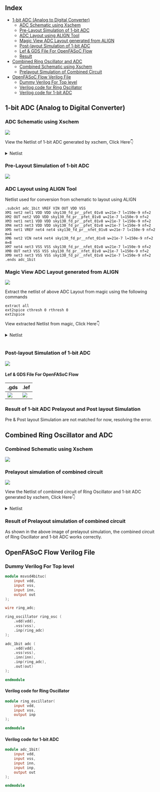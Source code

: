 ## Index
- [1-bit ADC (Analog to Digital Converter)](https://github.com/syedimaduddin/msvsd4bituc/tree/main/Week-5#1-bit-adc-analog-to-digital-converter)
    * [ADC Schematic using Xschem](https://github.com/syedimaduddin/msvsd4bituc/tree/main/Week-5#adc-schematic-using-xschem)
    * [Pre-Layout Simulation of 1-bit ADC](https://github.com/syedimaduddin/msvsd4bituc/tree/main/Week-5#pre-layout-simulation-of-1-bit-adc)
    * [ADC Layout using ALIGN Tool](https://github.com/syedimaduddin/msvsd4bituc/tree/main/Week-5#adc-layout-using-align-tool)
    * [Magic View ADC Layout generated from ALIGN](https://github.com/syedimaduddin/msvsd4bituc/tree/main/Week-5#magic-view-adc-layout-generated-from-align)
    * [Post-layout Simulation of 1-bit ADC](https://github.com/syedimaduddin/msvsd4bituc/tree/main/Week-5#post-layout-simulation-of-1-bit-adc)
    * [Lef & GDS File For OpenFASoC Flow](https://github.com/syedimaduddin/msvsd4bituc/edit/main/Week-5#lef--gds-file-for-openfasoc-flow)
    * [Result](https://github.com/syedimaduddin/msvsd4bituc/tree/main/Week-5#result)
- [Combined Ring Oscillator and ADC](https://github.com/syedimaduddin/msvsd4bituc/edit/main/Week-5#combined-ring-oscillator-and-adc)
    * [Combined Schematic using Xschem](https://github.com/syedimaduddin/msvsd4bituc/edit/main/Week-5#combined-schematic-using-xschem)
    * [Prelayout Simulation of Combined Circuit](https://github.com/syedimaduddin/msvsd4bituc/edit/main/Week-5#prelayout-simulation-of-combined-circuit)
- [OpenFASoC Flow Verilog File](https://github.com/syedimaduddin/msvsd4bituc/tree/main/Week-5#openfasoc-flow-verilog-file)
    * [Dummy Verilog For Top level](https://github.com/syedimaduddin/msvsd4bituc/tree/main/Week-5#dummy-verilog-for-top-level)
    * [Verilog code for Ring Oscillator](https://github.com/syedimaduddin/msvsd4bituc/edit/main/Week-5#verilog-code-for-ring-oscillator)
    * [Verilog code for 1-bit ADC](https://github.com/syedimaduddin/msvsd4bituc/edit/main/Week-5#verilog-code-for-1-bit-adc)

## 1-bit ADC (Analog to Digital Converter)

### ADC Schematic using Xschem
<img src="./Images/adc_prelayout_schematic.png">

View the Netlist of 1-bit ADC generated by xschem, Click Here👇
<details><summary>Netlist</summary>

```
** sch_path: /home/syedimaduddin/Desktop/VSD_PD_Research_Program/Week-5/xschem/adc_1bit.sch
**.subckt adc_1bit VSS VDD OUT INN INP
*.iopin VSS
*.iopin VDD
*.opin OUT
*.ipin INN
*.ipin INP
XM1 net2 net1 VDD VDD sky130_fd_pr__pfet_01v8 L=0.15 W=1 nf=1 ad='int((nf+1)/2) * W/nf * 0.29' as='int((nf+2)/2) * W/nf * 0.29'
+ pd='2*int((nf+1)/2) * (W/nf + 0.29)' ps='2*int((nf+2)/2) * (W/nf + 0.29)' nrd='0.29 / W' nrs='0.29 / W'
+ sa=0 sb=0 sd=0 mult=1 m=1
XM2 OUT net2 VDD VDD sky130_fd_pr__pfet_01v8 L=0.15 W=1 nf=1 ad='int((nf+1)/2) * W/nf * 0.29' as='int((nf+2)/2) * W/nf * 0.29'
+ pd='2*int((nf+1)/2) * (W/nf + 0.29)' ps='2*int((nf+2)/2) * (W/nf + 0.29)' nrd='0.29 / W' nrs='0.29 / W'
+ sa=0 sb=0 sd=0 mult=1 m=1
XM3 net1 net1 VDD VDD sky130_fd_pr__pfet_01v8 L=0.15 W=1 nf=1 ad='int((nf+1)/2) * W/nf * 0.29' as='int((nf+2)/2) * W/nf * 0.29'
+ pd='2*int((nf+1)/2) * (W/nf + 0.29)' ps='2*int((nf+2)/2) * (W/nf + 0.29)' nrd='0.29 / W' nrs='0.29 / W'
+ sa=0 sb=0 sd=0 mult=1 m=1
XM4 net3 net3 VDD VDD sky130_fd_pr__pfet_01v8 L=0.15 W=1 nf=1 ad='int((nf+1)/2) * W/nf * 0.29' as='int((nf+2)/2) * W/nf * 0.29'
+ pd='2*int((nf+1)/2) * (W/nf + 0.29)' ps='2*int((nf+2)/2) * (W/nf + 0.29)' nrd='0.29 / W' nrs='0.29 / W'
+ sa=0 sb=0 sd=0 mult=1 m=1
XM5 net1 INN net4 net4 sky130_fd_pr__nfet_01v8 L=0.15 W=1 nf=1 ad='int((nf+1)/2) * W/nf * 0.29' as='int((nf+2)/2) * W/nf * 0.29'
+ pd='2*int((nf+1)/2) * (W/nf + 0.29)' ps='2*int((nf+2)/2) * (W/nf + 0.29)' nrd='0.29 / W' nrs='0.29 / W'
+ sa=0 sb=0 sd=0 mult=1 m=1
XM6 net2 INP net4 net4 sky130_fd_pr__nfet_01v8 L=0.15 W=1 nf=1 ad='int((nf+1)/2) * W/nf * 0.29' as='int((nf+2)/2) * W/nf * 0.29'
+ pd='2*int((nf+1)/2) * (W/nf + 0.29)' ps='2*int((nf+2)/2) * (W/nf + 0.29)' nrd='0.29 / W' nrs='0.29 / W'
+ sa=0 sb=0 sd=0 mult=1 m=1
XM7 net4 net3 VSS VSS sky130_fd_pr__nfet_01v8 L=0.15 W=1 nf=1 ad='int((nf+1)/2) * W/nf * 0.29' as='int((nf+2)/2) * W/nf * 0.29'
+ pd='2*int((nf+1)/2) * (W/nf + 0.29)' ps='2*int((nf+2)/2) * (W/nf + 0.29)' nrd='0.29 / W' nrs='0.29 / W'
+ sa=0 sb=0 sd=0 mult=1 m=1
XM8 OUT net3 VSS VSS sky130_fd_pr__nfet_01v8 L=0.15 W=1 nf=1 ad='int((nf+1)/2) * W/nf * 0.29' as='int((nf+2)/2) * W/nf * 0.29'
+ pd='2*int((nf+1)/2) * (W/nf + 0.29)' ps='2*int((nf+2)/2) * (W/nf + 0.29)' nrd='0.29 / W' nrs='0.29 / W'
+ sa=0 sb=0 sd=0 mult=1 m=1
XM9 net3 net3 VSS VSS sky130_fd_pr__nfet_01v8 L=0.15 W=1 nf=1 ad='int((nf+1)/2) * W/nf * 0.29' as='int((nf+2)/2) * W/nf * 0.29'
+ pd='2*int((nf+1)/2) * (W/nf + 0.29)' ps='2*int((nf+2)/2) * (W/nf + 0.29)' nrd='0.29 / W' nrs='0.29 / W'
+ sa=0 sb=0 sd=0 mult=1 m=1
V1 VDD GND 1.8
.save i(v1)
V2 VSS GND 0
.save i(v2)
V3 INP GND sin(0.9 0.9 100Meg)
.save i(v3)
V4 INN GND 0.9
.save i(v4)
**** begin user architecture code
.lib /usr/local/share/pdk/sky130A/libs.tech/ngspice/sky130.lib.spice tt
.control
save all
tran 0.01n 100n
plot inp out inn
.endc
**** end user architecture code
**.ends
.GLOBAL GND
.end
```
</details>

### Pre-Layout Simulation of 1-bit ADC
<img src="./Images/adc_prelayout_in_out_waveform.png">


### ADC Layout using ALIGN Tool
Netlist used for conversion from schematic to layout using ALIGN
```
.subckt adc_1bit VREF VIN OUT VDD VSS
XM1 net2 net1 VDD VDD sky130_fd_pr__pfet_01v8 w=21e-7 l=150e-9 nf=2
XM2 OUT net2 VDD VDD sky130_fd_pr__pfet_01v8 w=21e-7 l=150e-9 nf=2
XM3 net1 net1 VDD VDD sky130_fd_pr__pfet_01v8 w=21e-7 l=150e-9 nf=2
XM4 net3 net3 VDD VDD sky130_fd_pr__pfet_01v8 w=21e-7 l=150e-9 nf=2
XM5 net1 VREF net4 net4 sky130_fd_pr__nfet_01v8 w=21e-7 l=150e-9 nf=2 m=4
XM6 net2 VIN net4 net4 sky130_fd_pr__nfet_01v8 w=21e-7 l=150e-9 nf=2 m=8
XM7 net4 net3 VSS VSS sky130_fd_pr__nfet_01v8 w=21e-7 l=150e-9 nf=2
XM8 OUT net3 VSS VSS sky130_fd_pr__nfet_01v8 w=21e-7 l=150e-9 nf=2
XM9 net3 net3 VSS VSS sky130_fd_pr__nfet_01v8 w=21e-7 l=150e-9 nf=2
.ends adc_1bit
```

### Magic View ADC Layout generated from ALIGN
<img src="./Images/adc_align_layout.png">


Extract the netlist of above ADC Layout from magic using the following commands

```
extract all
ext2spice cthresh 0 rthresh 0
ext2spice
```
View extracted Netlist from magic, Click Here👇
<details><summary>Netlist</summary>

```
* SPICE3 file created from ADC_1BIT_0.ext - technology: sky130A
V1 VDD GND 1.8
.save i(v1)
V2 VSS GND 0
.save i(v2)
V3 VIN GND sin(0.9 0.9 50Meg 0 0 0)
.save i(v3)
V4 VREF GND 0.9
.save i(v4)
x1 VSS VDD OUT VREF VIN adc_1bit
**** begin user architecture code
.lib /usr/local/share/pdk/sky130A/libs.tech/ngspice/sky130.lib.spice tt
.control
save all
tran 0.01n 100n
plot vin out vref
.endc
**** end user architecture code
.subckt adc_1bit VSS VDD OUT VREF VIN
X0 m1_226_1568# m1_226_1568# m1_398_728# m1_398_728# sky130_fd_pr__pfet_01v8 ad=5.88e+11p pd=4.76e+06u as=3.927e+12p ps=3.314e+07u w=2.1e+06u l=150000u
X1 m1_398_728# m1_226_1568# m1_226_1568# m1_398_728# sky130_fd_pr__pfet_01v8 ad=0p pd=0u as=0p ps=0u w=2.1e+06u l=150000u
X2 li_663_571# m1_226_1568# m1_398_728# m1_398_728# sky130_fd_pr__pfet_01v8 ad=5.88e+11p pd=4.76e+06u as=0p ps=0u w=2.1e+06u l=150000u
X3 m1_398_728# m1_226_1568# li_663_571# m1_398_728# sky130_fd_pr__pfet_01v8 ad=0p pd=0u as=0p ps=0u w=2.1e+06u l=150000u
X4 m1_1430_644# m1_1430_644# m1_398_728# m1_398_728# sky130_fd_pr__pfet_01v8 ad=5.88e+11p pd=4.76e+06u as=0p ps=0u w=2.1e+06u l=150000u
X5 m1_398_728# m1_1430_644# m1_1430_644# m1_398_728# sky130_fd_pr__pfet_01v8 ad=0p pd=0u as=0p ps=0u w=2.1e+06u l=150000u
X6 li_663_571# VIN VSUBS VSUBS sky130_fd_pr__nfet_01v8 ad=4.704e+12p pd=3.808e+07u as=1.1508e+13p ps=9.496e+07u w=2.1e+06u l=150000u
X7 VSUBS VIN li_663_571# VSUBS sky130_fd_pr__nfet_01v8 ad=0p pd=0u as=0p ps=0u w=2.1e+06u l=150000u
X8 VSUBS VIN li_663_571# VSUBS sky130_fd_pr__nfet_01v8 ad=0p pd=0u as=0p ps=0u w=2.1e+06u l=150000u
X9 li_663_571# VIN VSUBS VSUBS sky130_fd_pr__nfet_01v8 ad=0p pd=0u as=0p ps=0u w=2.1e+06u l=150000u
X10 VSUBS VIN li_663_571# VSUBS sky130_fd_pr__nfet_01v8 ad=0p pd=0u as=0p ps=0u w=2.1e+06u l=150000u
X11 VSUBS VIN li_663_571# VSUBS sky130_fd_pr__nfet_01v8 ad=0p pd=0u as=0p ps=0u w=2.1e+06u l=150000u
X12 li_663_571# VIN VSUBS VSUBS sky130_fd_pr__nfet_01v8 ad=0p pd=0u as=0p ps=0u w=2.1e+06u l=150000u
X13 li_663_571# VIN VSUBS VSUBS sky130_fd_pr__nfet_01v8 ad=0p pd=0u as=0p ps=0u w=2.1e+06u l=150000u
X14 VSUBS VIN li_663_571# VSUBS sky130_fd_pr__nfet_01v8 ad=0p pd=0u as=0p ps=0u w=2.1e+06u l=150000u
X15 li_663_571# VIN VSUBS VSUBS sky130_fd_pr__nfet_01v8 ad=0p pd=0u as=0p ps=0u w=2.1e+06u l=150000u
X16 li_663_571# VIN VSUBS VSUBS sky130_fd_pr__nfet_01v8 ad=0p pd=0u as=0p ps=0u w=2.1e+06u l=150000u
X17 VSUBS VIN li_663_571# VSUBS sky130_fd_pr__nfet_01v8 ad=0p pd=0u as=0p ps=0u w=2.1e+06u l=150000u
X18 VSUBS VIN li_663_571# VSUBS sky130_fd_pr__nfet_01v8 ad=0p pd=0u as=0p ps=0u w=2.1e+06u l=150000u
X19 VSUBS VIN li_663_571# VSUBS sky130_fd_pr__nfet_01v8 ad=0p pd=0u as=0p ps=0u w=2.1e+06u l=150000u
X20 li_663_571# VIN VSUBS VSUBS sky130_fd_pr__nfet_01v8 ad=0p pd=0u as=0p ps=0u w=2.1e+06u l=150000u
X21 li_663_571# VIN VSUBS VSUBS sky130_fd_pr__nfet_01v8 ad=0p pd=0u as=0p ps=0u w=2.1e+06u l=150000u
X22 OUT m1_1430_644# VSUBS VSUBS sky130_fd_pr__nfet_01v8 ad=5.88e+11p pd=4.76e+06u as=0p ps=0u w=2.1e+06u l=150000u
X23 VSUBS m1_1430_644# OUT VSUBS sky130_fd_pr__nfet_01v8 ad=0p pd=0u as=0p ps=0u w=2.1e+06u l=150000u
X24 m1_1430_644# m1_1430_644# VSUBS VSUBS sky130_fd_pr__nfet_01v8 ad=5.88e+11p pd=4.76e+06u as=0p ps=0u w=2.1e+06u l=150000u
X25 VSUBS m1_1430_644# m1_1430_644# VSUBS sky130_fd_pr__nfet_01v8 ad=0p pd=0u as=0p ps=0u w=2.1e+06u l=150000u
X26 VSUBS m1_1430_644# VSUBS VSUBS sky130_fd_pr__nfet_01v8 ad=0p pd=0u as=0p ps=0u w=2.1e+06u l=150000u
X27 VSUBS m1_1430_644# VSUBS VSUBS sky130_fd_pr__nfet_01v8 ad=0p pd=0u as=0p ps=0u w=2.1e+06u l=150000u
X28 m1_226_1568# NMOS_S_4702537_X4_Y1_1679068307_0/a_200_252# VSUBS VSUBS sky130_fd_pr__nfet_01v8 ad=2.352e+12p pd=1.904e+07u as=0p ps=0u w=2.1e+06u l=150000u
X29 m1_226_1568# NMOS_S_4702537_X4_Y1_1679068307_0/a_200_252# VSUBS VSUBS sky130_fd_pr__nfet_01v8 ad=0p pd=0u as=0p ps=0u w=2.1e+06u l=150000u
X30 VSUBS NMOS_S_4702537_X4_Y1_1679068307_0/a_200_252# m1_226_1568# VSUBS sky130_fd_pr__nfet_01v8 ad=0p pd=0u as=0p ps=0u w=2.1e+06u l=150000u
X31 VSUBS NMOS_S_4702537_X4_Y1_1679068307_0/a_200_252# m1_226_1568# VSUBS sky130_fd_pr__nfet_01v8 ad=0p pd=0u as=0p ps=0u w=2.1e+06u l=150000u
X32 m1_226_1568# NMOS_S_4702537_X4_Y1_1679068307_0/a_200_252# VSUBS VSUBS sky130_fd_pr__nfet_01v8 ad=0p pd=0u as=0p ps=0u w=2.1e+06u l=150000u
X33 m1_226_1568# NMOS_S_4702537_X4_Y1_1679068307_0/a_200_252# VSUBS VSUBS sky130_fd_pr__nfet_01v8 ad=0p pd=0u as=0p ps=0u w=2.1e+06u l=150000u
X34 VSUBS NMOS_S_4702537_X4_Y1_1679068307_0/a_200_252# m1_226_1568# VSUBS sky130_fd_pr__nfet_01v8 ad=0p pd=0u as=0p ps=0u w=2.1e+06u l=150000u
X35 VSUBS NMOS_S_4702537_X4_Y1_1679068307_0/a_200_252# m1_226_1568# VSUBS sky130_fd_pr__nfet_01v8 ad=0p pd=0u as=0p ps=0u w=2.1e+06u l=150000u
X36 OUT li_663_571# m1_398_728# m1_398_728# sky130_fd_pr__pfet_01v8 ad=5.88e+11p pd=4.76e+06u as=0p ps=0u w=2.1e+06u l=150000u
X37 m1_398_728# li_663_571# OUT m1_398_728# sky130_fd_pr__pfet_01v8 ad=0p pd=0u as=0p ps=0u w=2.1e+06u l=150000u
C0 VREF VSS 0.02fF
C1 m1_226_1568# VDD 0.19fF
C2 li_663_571# VSUBS 0.10fF
C3 VSUBS m1_398_728# 0.00fF
C4 m1_1430_644# m1_226_1568# 0.01fF
C5 OUT li_663_571# 0.68fF
C6 OUT m1_398_728# 0.80fF
C7 OUT VIN 0.00fF
C8 m1_226_1568# VSS 0.09fF
C9 VREF m1_226_1568# 0.01fF
C10 li_663_571# VDD 1.54fF
C11 VDD VIN 0.01fF
C12 m1_1430_644# li_663_571# 0.14fF
C13 m1_1430_644# m1_398_728# 1.90fF
C14 m1_1430_644# VIN 0.01fF
C15 OUT VSUBS 0.10fF
C16 li_663_571# VSS 0.62fF
C17 VREF li_663_571# 0.00fF
C18 VSS VIN 0.14fF
C19 VREF VIN 0.03fF
C20 OUT VDD 0.33fF
C21 m1_1430_644# VSUBS 0.85fF
C22 OUT m1_1430_644# 0.37fF
C23 li_663_571# m1_226_1568# 0.45fF
C24 m1_226_1568# m1_398_728# 2.07fF
C25 OUT VSS 0.01fF
C26 m1_1430_644# VDD 0.37fF
C27 m1_226_1568# NMOS_S_4702537_X4_Y1_1679068307_0/a_200_252# 0.35fF
C28 li_663_571# m1_398_728# 1.77fF
C29 li_663_571# VIN 0.73fF
C30 VSS VDD 0.31fF
C31 VREF VDD 0.02fF
C32 m1_1430_644# VSS 0.28fF
C33 OUT m1_226_1568# 0.00fF
.ends
```
</details>

<br>

### Post-layout Simulation of 1-bit ADC
<img src="./Images/adc_postlayout_in-out_waveform.png">

#### Lef & GDS File For OpenFASoC Flow
|.gds|.lef|
|-|-|
|<img src="./Images/adc_align_gds.png">| <img src="./Images/adc_align_lef.png">|



### Result of 1-bit ADC Prelayout and Post layout Simulation
Pre & Post layout Simulation are not matched for now, resolving the error.



## Combined Ring Oscillator and ADC

### Combined Schematic using Xschem
<img src="./Images/combined_schematic.png">

### Prelayout simulation of combined circuit
<img src="./Images/combined_prelayout_simulation.png">

View the Netlist of combined circuit of Ring Oscillator and 1-bit ADC generated by xschem, Click Here👇
<details><summary>Netlist</summary>

```
** sch_path: /home/syedimaduddin/Desktop/VSD_PD_Research_Program/Week-5/xschem/combined.sch
**.subckt combined VDD VSS INP VDD VSS OUT INN INP
*.iopin VDD
*.iopin VSS
*.opin INP
*.iopin VDD
*.iopin VSS
*.opin OUT
*.ipin INN
*.ipin INP
V1 VDD GND 1.8
.save i(v1)
V2 VSS GND 0
.save i(v2)
XM1 net1 INP VSS VSS sky130_fd_pr__nfet_01v8 L=0.15 W=1 nf=1 ad='int((nf+1)/2) * W/nf * 0.29' as='int((nf+2)/2) * W/nf * 0.29'
+ pd='2*int((nf+1)/2) * (W/nf + 0.29)' ps='2*int((nf+2)/2) * (W/nf + 0.29)' nrd='0.29 / W' nrs='0.29 / W'
+ sa=0 sb=0 sd=0 mult=1 m=1
XM2 net2 net1 VSS VSS sky130_fd_pr__nfet_01v8 L=0.15 W=1 nf=1 ad='int((nf+1)/2) * W/nf * 0.29' as='int((nf+2)/2) * W/nf * 0.29'
+ pd='2*int((nf+1)/2) * (W/nf + 0.29)' ps='2*int((nf+2)/2) * (W/nf + 0.29)' nrd='0.29 / W' nrs='0.29 / W'
+ sa=0 sb=0 sd=0 mult=1 m=1
XM3 INP net2 VSS VSS sky130_fd_pr__nfet_01v8 L=0.15 W=1 nf=1 ad='int((nf+1)/2) * W/nf * 0.29' as='int((nf+2)/2) * W/nf * 0.29'
+ pd='2*int((nf+1)/2) * (W/nf + 0.29)' ps='2*int((nf+2)/2) * (W/nf + 0.29)' nrd='0.29 / W' nrs='0.29 / W'
+ sa=0 sb=0 sd=0 mult=1 m=1
XM4 net1 INP VDD VDD sky130_fd_pr__pfet_01v8 L=0.15 W=1 nf=1 ad='int((nf+1)/2) * W/nf * 0.29' as='int((nf+2)/2) * W/nf * 0.29'
+ pd='2*int((nf+1)/2) * (W/nf + 0.29)' ps='2*int((nf+2)/2) * (W/nf + 0.29)' nrd='0.29 / W' nrs='0.29 / W'
+ sa=0 sb=0 sd=0 mult=1 m=1
XM5 net2 net1 VDD VDD sky130_fd_pr__pfet_01v8 L=0.15 W=1 nf=1 ad='int((nf+1)/2) * W/nf * 0.29' as='int((nf+2)/2) * W/nf * 0.29'
+ pd='2*int((nf+1)/2) * (W/nf + 0.29)' ps='2*int((nf+2)/2) * (W/nf + 0.29)' nrd='0.29 / W' nrs='0.29 / W'
+ sa=0 sb=0 sd=0 mult=1 m=1
XM6 INP net2 VDD VDD sky130_fd_pr__pfet_01v8 L=0.15 W=1 nf=1 ad='int((nf+1)/2) * W/nf * 0.29' as='int((nf+2)/2) * W/nf * 0.29'
+ pd='2*int((nf+1)/2) * (W/nf + 0.29)' ps='2*int((nf+2)/2) * (W/nf + 0.29)' nrd='0.29 / W' nrs='0.29 / W'
+ sa=0 sb=0 sd=0 mult=1 m=1
XM7 net5 INN net3 net3 sky130_fd_pr__nfet_01v8 L=0.15 W=1 nf=1 ad='int((nf+1)/2) * W/nf * 0.29' as='int((nf+2)/2) * W/nf * 0.29'
+ pd='2*int((nf+1)/2) * (W/nf + 0.29)' ps='2*int((nf+2)/2) * (W/nf + 0.29)' nrd='0.29 / W' nrs='0.29 / W'
+ sa=0 sb=0 sd=0 mult=1 m=1
XM8 net6 INP net3 net3 sky130_fd_pr__nfet_01v8 L=0.15 W=1 nf=1 ad='int((nf+1)/2) * W/nf * 0.29' as='int((nf+2)/2) * W/nf * 0.29'
+ pd='2*int((nf+1)/2) * (W/nf + 0.29)' ps='2*int((nf+2)/2) * (W/nf + 0.29)' nrd='0.29 / W' nrs='0.29 / W'
+ sa=0 sb=0 sd=0 mult=1 m=1
XM9 net3 net4 VSS VSS sky130_fd_pr__nfet_01v8 L=0.15 W=1 nf=1 ad='int((nf+1)/2) * W/nf * 0.29' as='int((nf+2)/2) * W/nf * 0.29'
+ pd='2*int((nf+1)/2) * (W/nf + 0.29)' ps='2*int((nf+2)/2) * (W/nf + 0.29)' nrd='0.29 / W' nrs='0.29 / W'
+ sa=0 sb=0 sd=0 mult=1 m=1
XM10 net4 net4 VSS VSS sky130_fd_pr__nfet_01v8 L=0.15 W=1 nf=1 ad='int((nf+1)/2) * W/nf * 0.29' as='int((nf+2)/2) * W/nf * 0.29'
+ pd='2*int((nf+1)/2) * (W/nf + 0.29)' ps='2*int((nf+2)/2) * (W/nf + 0.29)' nrd='0.29 / W' nrs='0.29 / W'
+ sa=0 sb=0 sd=0 mult=1 m=1
XM11 OUT net4 VSS VSS sky130_fd_pr__nfet_01v8 L=0.15 W=1 nf=1 ad='int((nf+1)/2) * W/nf * 0.29' as='int((nf+2)/2) * W/nf * 0.29'
+ pd='2*int((nf+1)/2) * (W/nf + 0.29)' ps='2*int((nf+2)/2) * (W/nf + 0.29)' nrd='0.29 / W' nrs='0.29 / W'
+ sa=0 sb=0 sd=0 mult=1 m=1
XM12 net5 net5 VDD VDD sky130_fd_pr__pfet_01v8 L=0.15 W=1 nf=1 ad='int((nf+1)/2) * W/nf * 0.29' as='int((nf+2)/2) * W/nf * 0.29'
+ pd='2*int((nf+1)/2) * (W/nf + 0.29)' ps='2*int((nf+2)/2) * (W/nf + 0.29)' nrd='0.29 / W' nrs='0.29 / W'
+ sa=0 sb=0 sd=0 mult=1 m=1
XM13 net6 net5 VDD VDD sky130_fd_pr__pfet_01v8 L=0.15 W=1 nf=1 ad='int((nf+1)/2) * W/nf * 0.29' as='int((nf+2)/2) * W/nf * 0.29'
+ pd='2*int((nf+1)/2) * (W/nf + 0.29)' ps='2*int((nf+2)/2) * (W/nf + 0.29)' nrd='0.29 / W' nrs='0.29 / W'
+ sa=0 sb=0 sd=0 mult=1 m=1
XM14 net4 net4 VDD VDD sky130_fd_pr__pfet_01v8 L=0.15 W=1 nf=1 ad='int((nf+1)/2) * W/nf * 0.29' as='int((nf+2)/2) * W/nf * 0.29'
+ pd='2*int((nf+1)/2) * (W/nf + 0.29)' ps='2*int((nf+2)/2) * (W/nf + 0.29)' nrd='0.29 / W' nrs='0.29 / W'
+ sa=0 sb=0 sd=0 mult=1 m=1
XM15 OUT net6 VDD VDD sky130_fd_pr__pfet_01v8 L=0.15 W=1 nf=1 ad='int((nf+1)/2) * W/nf * 0.29' as='int((nf+2)/2) * W/nf * 0.29'
+ pd='2*int((nf+1)/2) * (W/nf + 0.29)' ps='2*int((nf+2)/2) * (W/nf + 0.29)' nrd='0.29 / W' nrs='0.29 / W'
+ sa=0 sb=0 sd=0 mult=1 m=1
V3 INN GND 0.9
.save i(v3)
XC1 net1 VSS sky130_fd_pr__cap_mim_m3_1 W=1 L=1 MF=100 m=100
XC2 net2 VSS sky130_fd_pr__cap_mim_m3_1 W=1 L=1 MF=100 m=100
XC3 INP VSS sky130_fd_pr__cap_mim_m3_1 W=1 L=1 MF=100 m=100
**** begin user architecture code
.lib /usr/local/share/pdk/sky130A/libs.tech/ngspice/sky130.lib.spice tt
.ic V(INP)=0
.control
save all
tran 0.01n 100ns
plot inp out
.endc
**** end user architecture code
**.ends
.GLOBAL GND
.end
```
</details>

### Result of Prelayout simulation of combined circuit
As shown in the above image of prelayout simulation, the combined circuit of Ring Oscillator and 1-bit ADC works correctly.


## OpenFASoC Flow Verilog File

### Dummy Verilog For Top level
```verilog
module msvsd4bituc(
    input vdd,
    input vss,
    input inn,
    output out
);

wire ring_adc;

ring_oscillator ring_osc (
    .vdd(vdd),
    .vss(vss),
    .inp(ring_adc)
);

adc_1bit adc (
    .vdd(vdd),
    .vss(vss),
    .inn(inn),
    .inp(ring_adc),
    .out(out)
);

endmodule
```

#### Verilog code for Ring Oscillator
```verilog
module ring_oscillator(
    input vdd,
    input vss,
    output inp
);

endmodule
```

#### Verilog code for 1-bit ADC
```verilog
module adc_1bit(
    input vdd,
    input vss,
    input inn,
    input inp,
    output out
);

endmodule
```

